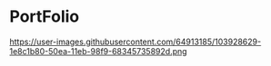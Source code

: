 # PortFolio
https://user-images.githubusercontent.com/64913185/103928629-1e8c1b80-50ea-11eb-98f9-68345735892d.png
